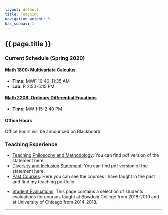 ```yaml
---
layout: default
title: Teaching
navigation_weight: 3
has_subnav: 1
---
```


## {{ page.title }}

### Current Schedule (Spring 2020)

#### [Math 1800: Multivariate Calculus](https://subhadipchowdhury.github.io/teaching/courses/Spring2020.1800/)

* __Time:__ MWF 10:40-11:35 AM
* __Lab:__ R 2:50-5:15 PM

#### [Math 2208: Ordinary Differential Equations](https://subhadipchowdhury.github.io/teaching/courses/Spring2020.2208/)

* __Time:__ MW 1:15-2:40 PM


#### Office Hours

Office hours will be announced on Blackboard.



### Teaching Experience

* [Teaching Philosophy and Methodology](/teaching/teachingstatement): You can find pdf version of the statement here.
* [Diversity and Inclusion Statement](/teaching/diversitystatement): You can find pdf version of the statement here.
* [Past Courses](/teaching/courses): Here you can see the courses I have taught in the past and find my teaching portfolio.
<!--* [Sample Syllabi](/teaching/syllabi): You can find sample syllabi for some of the past courses I have taught and for some planned future courses.
* [Sample Course Materials](/teaching/materials): Here you can find some of the materials I have designed for my classes.-->
* [Student Evaluations](/teaching/evaluations): This page contains a selection of students evaluations for courses taught at Bowdoin College from 2018-2019 and at University of Chicago from 2014-2018.




---
